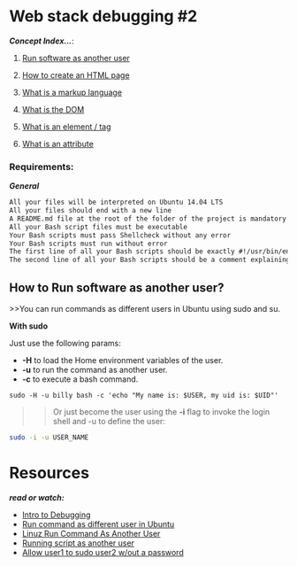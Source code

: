 Web stack debugging #2
=======
***Concept Index...***:

1. [Run software as another user](#01)

2. [How to create an HTML page](#HTML_steps)

3. [What is a markup language](#markup_language)

4. [What is the DOM](#DOM)

5. [What is an element / tag](#element/tag)

6. [What is an attribute](#Atributes)

### Requirements:
***General***

```.md
All your files will be interpreted on Ubuntu 14.04 LTS
All your files should end with a new line
A README.md file at the root of the folder of the project is mandatory
All your Bash script files must be executable
Your Bash scripts must pass Shellcheck without any error
Your Bash scripts must run without error
The first line of all your Bash scripts should be exactly #!/usr/bin/env bash
The second line of all your Bash scripts should be a comment explaining what is the script doing
```

## How to Run software as another user?
<p>
>>You can run commands as different users in Ubuntu using sudo and su.

**With sudo**

Just use the following params:

* **-H** to load the Home environment variables of the user.
* **-u** to run the command as another user.
* **-c** to execute a bash command.

```#!/usr/bin/env bash
sudo -H -u billy bash -c 'echo "My name is: $USER, my uid is: $UID"'
```

>>Or just become the user using the **-i** flag to invoke the login shell and -u to define the user:

```bash
sudo -i -u USER_NAME
```

</p>

Resources
======

***read or watch:***
* [Intro to Debugging](https://github.com/Johanne101/holberton-system_engineering-devops/blob/main/0x13-firewall/README.md#intro)
* [Run command as different user in Ubuntu](https://www.developerfiles.com/run-command-as-different-user-in-ubuntu/)
* [Linuz Run Command As Another User](https://www.cyberciti.biz/open-source/linux-run-command-as-different-user/)
* [Running script as another user](https://www.baeldung.com/linux/run-as-another-user#1-running-a-specific-script-as-another-user)
* [Allow user1 to sudo user2 w/out a password](https://unix.stackexchange.com/questions/113754/allow-user1-to-su-user2-without-password/115090#115090)

